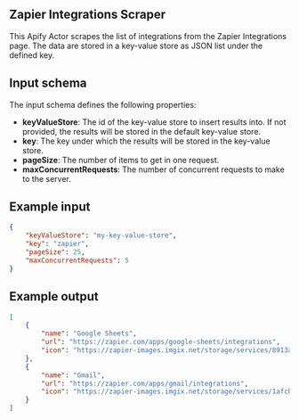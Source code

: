 ## Zapier Integrations Scraper

This Apify Actor scrapes the list of integrations from the Zapier Integrations page.
The data are stored in a key-value store as JSON list under the defined key.

## Input schema

The input schema defines the following properties:

- **keyValueStore**: The id of the key-value store to insert results into. If not provided, the results will be stored in the default key-value store.
- **key**: The key under which the results will be stored in the key-value store.
- **pageSize**: The number of items to get in one request.
- **maxConcurrentRequests**: The number of concurrent requests to make to the server.

## Example input

```json
{
    "keyValueStore": "my-key-value-store",
    "key": "zapier",
    "pageSize": 25,
    "maxConcurrentRequests": 5
}
```

## Example output

```json
[
    {
        "name": "Google Sheets",
        "url": "https://zapier.com/apps/google-sheets/integrations",
        "icon": "https://zapier-images.imgix.net/storage/services/8913a06feb7556d01285c052e4ad59d0.png?auto=format%2Ccompress&ixlib=python-3.0.0&q=50"
    },
    {
        "name": "Gmail",
        "url": "https://zapier.com/apps/gmail/integrations",
        "icon": "https://zapier-images.imgix.net/storage/services/1afcb319c029ec5da10efb593b7159c8.png?auto=format%2Ccompress&ixlib=python-3.0.0&q=50"
    }
]
```
